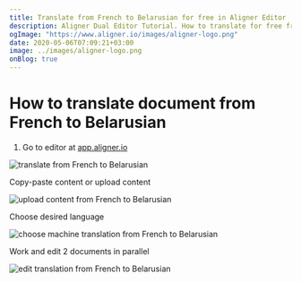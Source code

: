```yaml
---
title: Translate from French to Belarusian for free in Aligner Editor
description: Aligner Dual Editor Tutorial. How to translate for free from French to Belarusian. Aligner is multilingual document management platform. 
ogImage: "https://www.aligner.io/images/aligner-logo.png"
date: 2020-05-06T07:09:21+03:00
image: ../images/aligner-logo.png
onBlog: true
---
```


# How to translate document from French to Belarusian

1. Go to editor at [app.aligner.io](https://app.aligner.io "Aligner App web page")

![translate from French to Belarusian](../aligner-blank-editor.png "translate from French to Belarusian")

Copy-paste content or upload content

![upload content from French to Belarusian](../aligner-uploaded-document.png "upload content from French to Belarusian")

Choose desired language

![choose machine translation from French to Belarusian](../aligner-language-dropdown.png "choose machine translation from French to Belarusian")

Work and edit 2 documents in parallel

![edit translation from French to Belarusian](../aligner-double-sitded-editor.png "edit translation from French to Belarusian")

